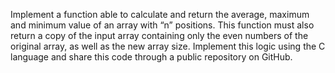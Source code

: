 Implement a function able to calculate and return the average, maximum and minimum value of
an array with “n” positions. This function must also return a copy of the input array containing only
the even numbers of the original array, as well as the new array size. Implement this logic using
the C language and share this code through a public repository on GitHub.

